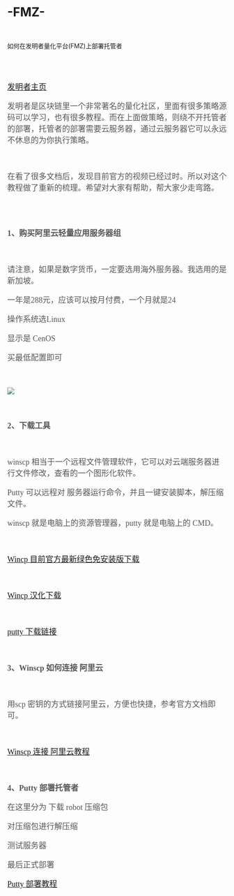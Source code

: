 # -FMZ-

<BR>
  
如何在发明者量化平台(FMZ)上部署托管者

<BR>

<font face="微软雅黑" color=575757 size=4>

<BR>

[发明者主页](https://www.fmz.com/)

发明者是区块链里一个非常著名的量化社区，里面有很多策略源码可以学习，也有很多教程。而在上面做策略，则绕不开托管者的部署，托管者的部署需要云服务器，通过云服务器它可以永远不休息的为你执行策略。

<BR>

在看了很多文档后，发现目前官方的视频已经过时。所以对这个教程做了重新的梳理。希望对大家有帮助，帮大家少走弯路。


<BR>



<BR>

**1、购买阿里云轻量应用服务器组**

<BR>

请注意，如果是数字货币，一定要选用海外服务器。我选用的是新加坡。

一年是288元，应该可以按月付费，一个月就是24

操作系统选Linux

显示是 CenOS

买最低配置即可

<BR>

![](https://hbimg.huabanimg.com/89f30804f3f1079568028f59070db9ba8a59bb8e376f-cKgkQ7_fw658)

<BR>

**2、下载工具**

<BR>

winscp 相当于一个远程文件管理软件，它可以对云端服务器进行文件修改，查看的一个图形化软件。

Putty 可以远程对 服务器运行命令，并且一键安装脚本，解压缩文件。

winscp 就是电脑上的资源管理器，putty 就是电脑上的 CMD。

<BR>

[Wincp 目前官方最新绿色免安装版下载](https://winscp.net/download/WinSCP-5.13.3-Portable.zip)

<BR>

[Wincp 汉化下载](https://winscp.net/translations/dll/5.13.3/chs.zip)

<BR>

[putty 下载链接](https://winscp.net/download/putty.exe)

<BR>

**3、Winscp 如何连接 阿里云**

<BR>

用scp 密钥的方式链接阿里云，方便也快捷，参考官方文档即可。

<BR>

[Winscp 连接 阿里云教程](https://help.aliyun.com/knowledge_detail/60132.html)

<BR>

**4、Putty 部署托管者**

在这里分为 下载 robot 压缩包

对压缩包进行解压缩

测试服务器

最后正式部署

[Putty 部署教程](https://www.fmz.com/bbs-topic/2848)

</font>
